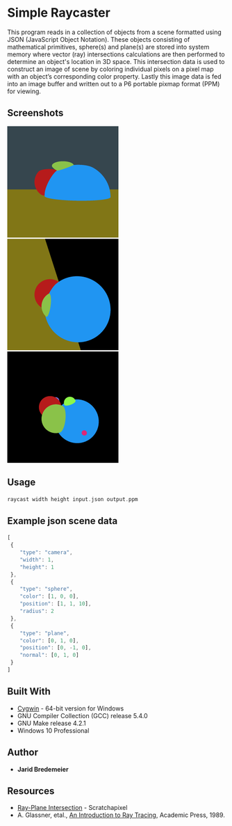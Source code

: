 # Simple Raycaster

This program reads in a collection of objects from a scene formatted using JSON (JavaScript Object Notation). These objects consisting of mathematical primitives, sphere(s) and plane(s) are stored into system memory where vector (ray) intersections calculations are then performed to determine an object's location in 3D space. This intersection data is used to construct an image of scene by coloring individual pixels on a pixel map with an object’s corresponding color property. Lastly this image data is fed into an image buffer and written out to a P6 portable pixmap format (PPM) for viewing.

## Screenshots
<img src="https://github.com/jbredeme/Raycaster/blob/master/example/png/example01.png" width="256"> <img src="https://github.com/jbredeme/Raycaster/blob/master/example/png/example02.png" width="256"> <img src="https://github.com/jbredeme/Raycaster/blob/master/example/png/example03.png" width="256">

## Usage
```c
raycast width height input.json output.ppm
```

## Example json scene data
```javascript
[
 {
    "type": "camera",
    "width": 1,
    "height": 1
 },
 {
    "type": "sphere",
    "color": [1, 0, 0],
    "position": [1, 1, 10],
    "radius": 2
 },
 {
    "type": "plane",
    "color": [0, 1, 0],
    "position": [0, -1, 0],
    "normal": [0, 1, 0]
 }
]
```
## Built With
* [Cygwin](https://cygwin.com/index.html) - 64-bit version for Windows
* GNU Compiler Collection (GCC) release 5.4.0
* GNU Make release 4.2.1
* Windows 10 Professional

## Author
* **Jarid Bredemeier**

## Resources
* [Ray-Plane Intersection] - Scratchapixel
* A. Glassner, etal., [An Introduction to Ray Tracing], Academic Press, 1989.

[An Introduction to Ray Tracing]: http://www.siggraph.org/education/materials/HyperGraph/raytrace/rtinter0.htm
[Ray-Plane Intersection]: http://www.scratchapixel.com/lessons/3d-basic-rendering/minimal-ray-tracer-rendering-simple-shapes/ray-plane-and-ray-disk-intersection
